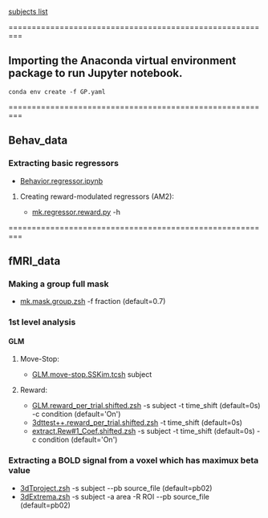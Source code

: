 [subjects list]()

=========================================================

## Importing the Anaconda virtual environment package to run Jupyter notebook.
```
conda env create -f GP.yaml
```

=========================================================

## Behav_data

### Extracting basic regressors
- [Behavior.regressor.ipynb](https://github.com/psb629/labs/blob/master/GL/scripts/Behavior.regressor.ipynb)

1. Creating reward-modulated regressors (AM2):

	- [mk.regressor.reward.py](https://github.com/psb629/labs/blob/master/GL/scripts/mk.regressor.reward.py) -h

=========================================================

## fMRI_data

### Making a group full mask
- [mk.mask.group.zsh](https://github.com/psb629/labs/blob/master/GL/scripts/mk.mask.group.zsh) -f fraction (default=0.7)

### 1st level analysis
#### GLM
1. Move-Stop:

	- [GLM.move-stop.SSKim.tcsh](https://github.com/psb629/labs/blob/master/GL/scripts/GLM.move-stop.SSKim.tcsh) subject

2. Reward:

	- [GLM.reward_per_trial.shifted.zsh](https://github.com/psb629/labs/blob/master/GL/scripts/GLM.reward_per_trial.shifted.zsh) -s subject -t time_shift (default=0s) -c condition (default='On')
	- [3dttest++.reward_per_trial.shifted.zsh](https://github.com/psb629/labs/blob/master/GL/scripts/3dttest++.reward_per_trial.shifted.zsh) -t time_shift (default=0s)
	- [extract.Rew#1_Coef.shifted.zsh](https://github.com/psb629/labs/blob/master/GL/scripts/extract.Rew#1_Coef.shifted.zsh)  -s subject -t time_shift (default=0s) -c condition (default='On')

### Extracting a BOLD signal from a voxel which has maximux beta value
- [3dTproject.zsh](https://github.com/psb629/labs/blob/master/GL/scripts/3dTproject.zsh) -s subject --pb source_file (default=pb02)
- [3dExtrema.zsh](https://github.com/psb629/labs/blob/master/GL/scripts/3dExtrema.zsh) -s subject -a area -R ROI --pb source_file (default=pb02)


